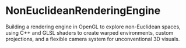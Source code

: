 # NonEuclideanRenderingEngine
Building a rendering engine in OpenGL to explore non-Euclidean spaces, using C++ and GLSL shaders to create warped environments, custom projections, and a flexible camera system for unconventional 3D visuals.
